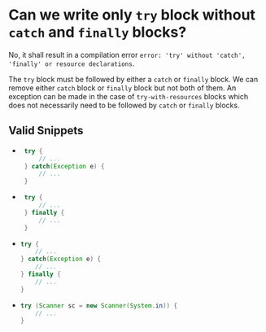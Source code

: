 # Can we write only `try` block without `catch` and `finally` blocks?

No, it shall result in a compilation error `error: 'try' without 'catch', 'finally' or resource declarations`. 

The `try` block must be followed by either a `catch` or `finally` block. We can remove either `catch` block or `finally` block but not both of them. An exception can be made in the case of `try-with-resources` blocks which does not necessarily need to be followed by `catch` or `finally` blocks.

## Valid Snippets

-  ```java
    try {
        // ...
    } catch(Exception e) {
        // ...
    }
    ```

-  ```java
    try {
        // ...
    } finally {
        // ...
    }
    ```

-   ```java
    try {
        // ...
    } catch(Exception e) {
        // ...
    } finally {
        // ...
    }
    ```

-   ```java
    try (Scanner sc = new Scanner(System.in)) {
        // ...
    }
    ```